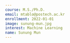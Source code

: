 ```yaml
---
course: M.S./Ph.D.
email: mtablo@postech.ac.kr
enrollment: 2022-01-01
image: sunung-mun.jpg
interest: Machine Learning
name: Sunung Mun
---
```

